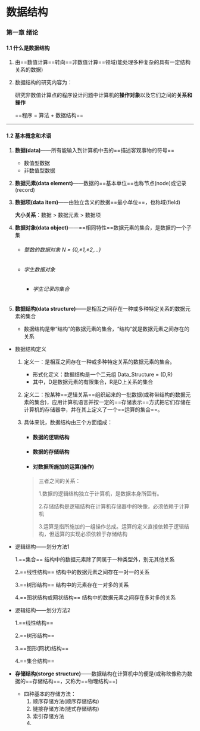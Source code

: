 #	数据结构

###	第一章 绪论

####	1.1 什么是数据结构

1. 由==数值计算==转向==非数值计算==领域(能处理多种复杂的具有一定结构关系的数据)

2. 数据结构的研究内容为：

   研究非数值计算点的程序设计问题中计算机的**操作对象**以及它们之间的**关系和操作**

   ==程序 = 算法 + 数据结构==

---

####	1.2 基本概念和术语 

1. **数据(data)**——所有能输入到计算机中去的==描述客观事物的符号==

   - 数值型数据
   - 非数值型数据

2. **数据元素(data element)**——数据的==基本单位==也称节点(node)或记录(record)

3. **数据项(data item)**——由独立含义的数据==最小单位==，也称域(field)

   **大小关系**：数据 > 数据元素 > 数据项

4. **数据对象(data object)**——==相同特性==数据元素的集合，是数据的一个子集

   - ###### 整数的数据对象 N = {0,±1,±2,...}

   - ###### 学生数据对象

     - ###### 学生记录的集合

5. **数据结构(data structure)**——是相互之间存在一种或多种特定关系的数据元素的集合

   - 数据结构是带“结构“的数据元素的集合，“结构“就是数据元素之间存在的关系



- 数据结构定义

  1. 定义一：是相互之间存在一种或多种特定关系的数据元素的集合。

     - 形式化定义：数据结构是一个二元组 Data_Structure = (D,R)
     - 其中，D是数据元素的有限集合，R是D上关系的集合

  2. 定义二：按某种==逻辑关系==组织起来的一批数据(或称带结构的数据元素的集合)，应用计算机语言并按一定的==存储表示==方式把它们存储在计算机的存储器中，并在其上定义了一个==运算的集合==。

  3. 具体来说，数据结构由三个方面组成：

     - #### 数据的逻辑结构

     - #### 数据的存储结构

     - #### 对数据所施加的运算(操作)

     > 三者之间的关系：
     >
     > 1.数据的逻辑结构独立于计算机，是数据本身所固有。
     >
     > 2.存储结构是逻辑结构在计算机存储器中的映像，必须依赖于计算机
     >
     > 3.运算是指所施加的一组操作总成。运算的定义直接依赖于逻辑结构，但运算的实现必须依赖于存储结构

- 逻辑结构——划分方法1

  1.==集合== 结构中的数据元素除了同属于一种类型外，别无其他关系

  2.==线性结构== 结构中的数据元素之间存在一对一的关系

  3.==树形结构== 结构中的元素存在一对多的关系

  4.==图状结构或网状结构== 结构中的数据元素之间存在多对多的关系

- 逻辑结构——划分方法2

  1.==线性结构==

  2.==树形结构==

  3.==图形(网状)结构==

  4.==集合结构==



- **存储结构(storge structure)**——数据结构在计算机中的便是(或称映像称为数据的==存储结构==，又称为==物理结构==)
  - 四种基本的存储方法：
    1. 顺序存储方法(顺序存储结构)
    2. 链接存储方法(链式存储结构)
    3. 索引存储方法
    4. 